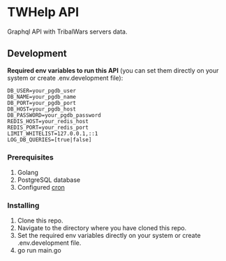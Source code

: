 # TWHelp API

Graphql API with TribalWars servers data.

## Development

**Required env variables to run this API** (you can set them directly on your system or create .env.development file):

```
DB_USER=your_pgdb_user
DB_NAME=your_pgdb_name
DB_PORT=your_pgdb_port
DB_HOST=your_pgdb_host
DB_PASSWORD=your_pgdb_password
REDIS_HOST=your_redis_host
REDIS_PORT=your_redis_port
LIMIT_WHITELIST=127.0.0.1,::1
LOG_DB_QUERIES=[true|false]
```

### Prerequisites

1. Golang
2. PostgreSQL database
3. Configured [cron](https://github.com/tribalwarshelp/cron)

### Installing

1. Clone this repo.
2. Navigate to the directory where you have cloned this repo.
3. Set the required env variables directly on your system or create .env.development file.
4. go run main.go
